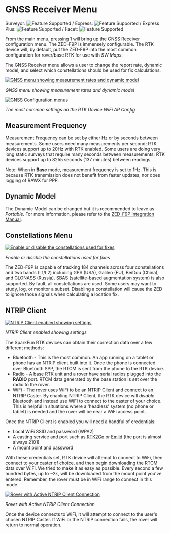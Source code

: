 # GNSS Receiver Menu

Surveyor: ![Feature Supported](https://raw.githubusercontent.com/sparkfun/SparkFun_RTK_Firmware/main/docs/img/GreenDot.png) / Express: ![Feature Supported](https://raw.githubusercontent.com/sparkfun/SparkFun_RTK_Firmware/main/docs/img/GreenDot.png) / Express Plus: ![Feature Supported](https://raw.githubusercontent.com/sparkfun/SparkFun_RTK_Firmware/main/docs/img/GreenDot.png) / Facet: ![Feature Supported](https://raw.githubusercontent.com/sparkfun/SparkFun_RTK_Firmware/main/docs/img/GreenDot.png)

From the main menu, pressing 1 will bring up the GNSS Receiver configuration menu. The ZED-F9P is immensely configurable. The RTK device will, by default, put the ZED-F9P into the most common configuration for rover/base RTK for use with *SW Maps*. 

The GNSS Receiver menu allows a user to change the report rate, dynamic model, and select which constellations should be used for fix calculations.

[![GNSS menu showing measurement rates and dynamic model](https://cdn.sparkfun.com/assets/learn_tutorials/2/1/8/8/SparkFun_RTK_ExpressPlus_ReceiverNTRIP.jpg)](https://cdn.sparkfun.com/assets/learn_tutorials/2/1/8/8/SparkFun_RTK_ExpressPlus_ReceiverNTRIP.jpg)

*GNSS menu showing measurement rates and dynamic model*

[![GNSS Configuration menus](https://cdn.sparkfun.com/assets/learn_tutorials/1/4/6/3/RTK_Surveyor_-_WiFi_Config_-_GNSS_Config.jpg)](https://cdn.sparkfun.com/assets/learn_tutorials/1/4/6/3/RTK_Surveyor_-_WiFi_Config_-_GNSS_Config.jpg)

*The most common settings on the RTK Device WiFi AP Config*

## Measurement Frequency
Measurement Frequency can be set by either Hz or by seconds between measurements. Some users need many measurements per second; RTK devices support up to 20Hz with RTK enabled. Some users are doing very long static surveys that require many seconds between measurements; RTK devices support up to 8255 seconds (137 minutes) between readings.

Note: When in **Base** mode, measurement frequency is set to 1Hz. This is because RTK transmission does not benefit from faster updates, nor does logging of RAWX for PPP.

## Dynamic Model

The Dynamic Model can be changed but it is recommended to leave as *Portable*. For more information, please refer to the [ZED-F9P Integration Manual](https://cdn.sparkfun.com/assets/learn_tutorials/1/8/5/7/ZED-F9P_IntegrationManual__UBX-18010802_.pdf).

## Constellations Menu

[![Enable or disable the constellations used for fixes](https://cdn.sparkfun.com/assets/learn_tutorials/2/1/8/8/SparkFun_RTK_ExpressPlus_Receiver_Constellations.jpg)](https://cdn.sparkfun.com/assets/learn_tutorials/2/1/8/8/SparkFun_RTK_ExpressPlus_Receiver_Constellations.jpg)

*Enable or disable the constellations used for fixes*

The ZED-F9P is capable of tracking 184 channels across four constellations and two bands (L1/L2) including GPS (USA), Galileo (EU), BeiDou (China), and GLONASS (Russia). SBAS (satellite-based augmentation system) is also supported. By fault, all constellations are used. Some users may want to study, log, or monitor a subset. Disabling a constellation will cause the ZED to ignore those signals when calculating a location fix.

## NTRIP Client

[![NTRIP Client enabled showing settings](https://cdn.sparkfun.com/assets/learn_tutorials/2/1/8/8/SparkFun_RTK_ExpressPlus_ReceiverNTRIP.jpg)](https://cdn.sparkfun.com/assets/learn_tutorials/2/1/8/8/SparkFun_RTK_ExpressPlus_ReceiverNTRIP.jpg)

*NTRIP Client enabled showing settings*

The SparkFun RTK devices can obtain their correction data over a few different methods:

* Bluetooth - This is the most common. An app running on a tablet or phone has an NTRIP client built into it. Once the phone is connected over Bluetooth SPP, the RTCM is sent from the phone to the RTK device.
* Radio - A base RTK unit and a rover have serial radios plugged into the **RADIO** port. RTCM data generated by the base station is set over the radio to the rover.
* WiFi - The rover uses WiFi to be an NTRIP Client and connect to an NTRIP Caster. By enabling NTRIP Client, the RTK device will *disable* Bluetooth and instead use WiFi to connect to the caster of your choice. This is helpful in situations where a 'headless' system (no phone or tablet) is needed and the rover will be near a WiFi access point.

Once the NTRIP Client is enabled you will need a handful of credentials:

* Local WiFi SSID and password (WPA2)
* A casting service and port such as [RTK2Go](http://rtk2go.com/) or [Emlid](https://emlid.com/ntrip-caster/) (the port is almost always 2101)
* A mount point and password

With these credentials set, RTK device will attempt to connect to WiFi, then connect to your caster of choice, and then begin downloading the RTCM data over WiFi. We tried to make it as easy as possible. Every second a few hundred bytes, up to ~2k, will be downloaded from the mount point you've entered. Remember, the rover must be in WiFi range to connect in this mode.

[![Rover with Active NTRIP Client Connection](https://cdn.sparkfun.com/assets/learn_tutorials/2/1/8/8/SparkFun_RTK_Rover_NTRIP_Client_Connection.png)](https://cdn.sparkfun.com/assets/learn_tutorials/2/1/8/8/SparkFun_RTK_Rover_NTRIP_Client_Connection.png)

*Rover with Active NTRIP Client Connection*

Once the device connects to WiFi, it will attempt to connect to the user's chosen NTRIP Caster. If WiFi or the NTRIP connection fails, the rover will return to normal operation.
